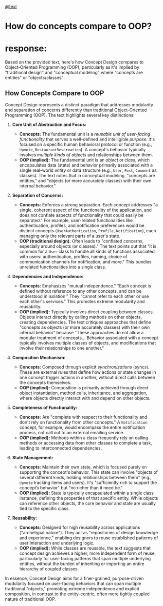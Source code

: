 [@text](../background/concept-design-overview.md)

# How do concepts compare to OOP?
# response:

Based on the provided text, here's how Concept Design compares to Object-Oriented Programming (OOP), particularly as it's implied by "traditional design" and "conceptual modeling" where "concepts are entities" or "objects/classes":

## How Concepts Compare to OOP

Concept Design represents a distinct paradigm that addresses modularity and separation of concerns differently than traditional Object-Oriented Programming (OOP). The text highlights several key distinctions:

1.  **Core Unit of Abstraction and Focus:**
    *   **Concepts:** The fundamental unit is a *reusable unit of user-facing functionality* that serves a well-defined and intelligible *purpose*. It's focused on a specific human behavioral protocol or function (e.g., `Upvote`, `RestaurantReservation`). A concept's behavior typically involves *multiple kinds of objects* and relationships between them.
    *   **OOP (implied):** The fundamental unit is an *object* or *class*, which encapsulates data (state) and behavior primarily associated with a single real-world *entity* or data structure (e.g., `User`, `Post`, `Comment` as classes). The text notes that in conceptual modeling, "concepts are entities," and "objects (or more accurately classes) with their own internal behavior."

2.  **Separation of Concerns:**
    *   **Concepts:** Enforces a strong separation. Each concept addresses "a single, coherent aspect of the functionality of the application, and does not conflate aspects of functionality that could easily be separated." For example, user-related functionalities like authentication, profiles, and notification preferences would be distinct concepts (`UserAuthentication`, `Profile`, `Notification`), each managing only the relevant parts of a user's state.
    *   **OOP (traditional design):** Often leads to "conflated concerns, especially around objects (or classes)." The text points out that "it is common for a `User` class to handle all kinds of functions associated with users: authentication, profiles, naming, choice of communication channels for notification, and more." This bundles unrelated functionalities into a single class.

3.  **Dependencies and Independence:**
    *   **Concepts:** Emphasizes "mutual independence." "Each concept is defined without reference to any other concepts, and can be understood in isolation." They "cannot refer to each other or use each other's services." This promotes extreme modularity and reusability.
    *   **OOP (implied):** Typically involves direct coupling between classes. Objects interact directly by calling methods on other objects, creating dependencies. The text critiques approaches that define "concepts as objects (or more accurately classes) with their own internal behavior" because "These approaches do not allow a modular treatment of concepts... Behavior associated with a concept typically involves multiple classes of objects, and modifications that involve their relationships to one another."

4.  **Composition Mechanism:**
    *   **Concepts:** Composed through explicit *synchronizations* (syncs). These are external rules that define how actions or state changes in one concept trigger actions in another, without direct calls between the concepts themselves.
    *   **OOP (implied):** Composition is primarily achieved through direct object instantiation, method calls, inheritance, and aggregation, where objects directly interact with and depend on other objects.

5.  **Completeness of Functionality:**
    *   **Concepts:** Are "complete with respect to their functionality and don't rely on functionality from other concepts." A `Notification` concept, for example, would encompass the entire notification process, not call out to an external emailing service.
    *   **OOP (implied):** Methods within a class frequently rely on calling methods or accessing data from other classes to complete a task, leading to interconnected dependencies.

6.  **State Management:**
    *   **Concepts:** Maintain their own state, which is focused purely on supporting the concept's behavior. This state can involve "objects of several different kinds, holding relationships between them" (e.g., `Upvote` tracking items and users). It's "sufficiently rich to support the concept’s behavior" but "no richer than it need be."
    *   **OOP (implied):** State is typically encapsulated within a single class instance, defining the properties of that specific entity. While objects can reference other objects, the core behavior and state are usually tied to the specific class.

7.  **Reusability:**
    *   **Concepts:** Designed for high reusability across applications ("archetypal nature"). They act as "repositories of design knowledge and experience," enabling designers to reuse established patterns of user interaction and underlying logic.
    *   **OOP (implied):** While classes are reusable, the text suggests that concept design achieves a higher, more independent form of reuse, particularly for user-facing patterns that span multiple underlying entities, without the burden of inheriting or importing an entire hierarchy of coupled classes.

In essence, Concept Design aims for a finer-grained, purpose-driven modularity focused on user-facing behaviors that can span multiple traditional "objects," promoting extreme independence and explicit composition, in contrast to the entity-centric, often more tightly coupled nature of traditional OOP.